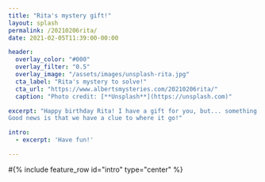 ```yaml
---
title: "Rita's mystery gift!"
layout: splash
permalink: /20210206rita/
date: 2021-02-05T11:39:00-00:00

header:
  overlay_color: "#000"
  overlay_filter: "0.5"
  overlay_image: "/assets/images/unsplash-rita.jpg"
  cta_label: "Rita's mystery to solve!"
  cta_url: "https://www.albertsmysteries.com/20210206rita/"
  caption: "Photo credit: [**Unsplash**](https://unsplash.com)"

excerpt: "Happy birthday Rita! I have a gift for you, but... something happaned when we sent it on your way. We think someone took it from your post box...
Good news is that we have a clue to where it go!"

intro: 
  - excerpt: 'Have fun!'

---
```


#{% include feature_row id="intro" type="center" %}

